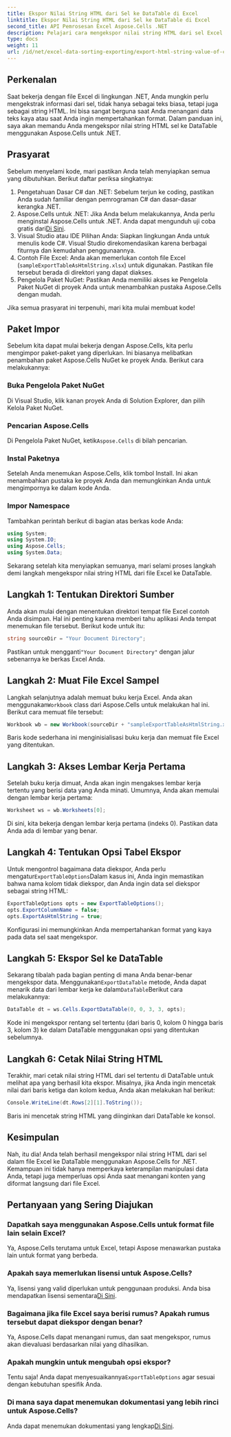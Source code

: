 ```yaml
---
title: Ekspor Nilai String HTML dari Sel ke DataTable di Excel
linktitle: Ekspor Nilai String HTML dari Sel ke DataTable di Excel
second_title: API Pemrosesan Excel Aspose.Cells .NET
description: Pelajari cara mengekspor nilai string HTML dari sel Excel ke DataTable menggunakan Aspose.Cells untuk .NET dalam tutorial langkah demi langkah yang sederhana.
type: docs
weight: 11
url: /id/net/excel-data-sorting-exporting/export-html-string-value-of-cells-to-datatable-in-excel/
---
```

## Perkenalan

Saat bekerja dengan file Excel di lingkungan .NET, Anda mungkin perlu mengekstrak informasi dari sel, tidak hanya sebagai teks biasa, tetapi juga sebagai string HTML. Ini bisa sangat berguna saat Anda menangani data teks kaya atau saat Anda ingin mempertahankan format. Dalam panduan ini, saya akan memandu Anda mengekspor nilai string HTML sel ke DataTable menggunakan Aspose.Cells untuk .NET. 

## Prasyarat

Sebelum menyelami kode, mari pastikan Anda telah menyiapkan semua yang dibutuhkan. Berikut daftar periksa singkatnya:

1. Pengetahuan Dasar C# dan .NET: Sebelum terjun ke coding, pastikan Anda sudah familiar dengan pemrograman C# dan dasar-dasar kerangka .NET.
2.  Aspose.Cells untuk .NET: Jika Anda belum melakukannya, Anda perlu menginstal Aspose.Cells untuk .NET. Anda dapat mengunduh uji coba gratis dari[Di Sini](https://releases.aspose.com/).
3. Visual Studio atau IDE Pilihan Anda: Siapkan lingkungan Anda untuk menulis kode C#. Visual Studio direkomendasikan karena berbagai fiturnya dan kemudahan penggunaannya.
4. Contoh File Excel: Anda akan memerlukan contoh file Excel (`sampleExportTableAsHtmlString.xlsx`) untuk digunakan. Pastikan file tersebut berada di direktori yang dapat diakses.
5. Pengelola Paket NuGet: Pastikan Anda memiliki akses ke Pengelola Paket NuGet di proyek Anda untuk menambahkan pustaka Aspose.Cells dengan mudah.

Jika semua prasyarat ini terpenuhi, mari kita mulai membuat kode!

## Paket Impor

Sebelum kita dapat mulai bekerja dengan Aspose.Cells, kita perlu mengimpor paket-paket yang diperlukan. Ini biasanya melibatkan penambahan paket Aspose.Cells NuGet ke proyek Anda. Berikut cara melakukannya:

### Buka Pengelola Paket NuGet

Di Visual Studio, klik kanan proyek Anda di Solution Explorer, dan pilih Kelola Paket NuGet.

### Pencarian Aspose.Cells

 Di Pengelola Paket NuGet, ketik`Aspose.Cells` di bilah pencarian.

### Instal Paketnya

Setelah Anda menemukan Aspose.Cells, klik tombol Install. Ini akan menambahkan pustaka ke proyek Anda dan memungkinkan Anda untuk mengimpornya ke dalam kode Anda.

### Impor Namespace

Tambahkan perintah berikut di bagian atas berkas kode Anda:

```csharp
using System;
using System.IO;
using Aspose.Cells;
using System.Data;
```

Sekarang setelah kita menyiapkan semuanya, mari selami proses langkah demi langkah mengekspor nilai string HTML dari file Excel ke DataTable. 

## Langkah 1: Tentukan Direktori Sumber

Anda akan mulai dengan menentukan direktori tempat file Excel contoh Anda disimpan. Hal ini penting karena memberi tahu aplikasi Anda tempat menemukan file tersebut. Berikut kode untuk itu:

```csharp
string sourceDir = "Your Document Directory";
```

 Pastikan untuk mengganti`"Your Document Directory"` dengan jalur sebenarnya ke berkas Excel Anda.

## Langkah 2: Muat File Excel Sampel

 Langkah selanjutnya adalah memuat buku kerja Excel. Anda akan menggunakan`Workbook` class dari Aspose.Cells untuk melakukan hal ini. Berikut cara memuat file tersebut:

```csharp
Workbook wb = new Workbook(sourceDir + "sampleExportTableAsHtmlString.xlsx");
```

Baris kode sederhana ini menginisialisasi buku kerja dan memuat file Excel yang ditentukan.

## Langkah 3: Akses Lembar Kerja Pertama

Setelah buku kerja dimuat, Anda akan ingin mengakses lembar kerja tertentu yang berisi data yang Anda minati. Umumnya, Anda akan memulai dengan lembar kerja pertama:

```csharp
Worksheet ws = wb.Worksheets[0];
```

Di sini, kita bekerja dengan lembar kerja pertama (indeks 0). Pastikan data Anda ada di lembar yang benar.

## Langkah 4: Tentukan Opsi Tabel Ekspor

Untuk mengontrol bagaimana data diekspor, Anda perlu mengatur`ExportTableOptions`Dalam kasus ini, Anda ingin memastikan bahwa nama kolom tidak diekspor, dan Anda ingin data sel diekspor sebagai string HTML:

```csharp
ExportTableOptions opts = new ExportTableOptions();
opts.ExportColumnName = false;
opts.ExportAsHtmlString = true;
```

Konfigurasi ini memungkinkan Anda mempertahankan format yang kaya pada data sel saat mengekspor.

## Langkah 5: Ekspor Sel ke DataTable

 Sekarang tibalah pada bagian penting di mana Anda benar-benar mengekspor data. Menggunakan`ExportDataTable` metode, Anda dapat menarik data dari lembar kerja ke dalam`DataTable`Berikut cara melakukannya:

```csharp
DataTable dt = ws.Cells.ExportDataTable(0, 0, 3, 3, opts);
```

Kode ini mengekspor rentang sel tertentu (dari baris 0, kolom 0 hingga baris 3, kolom 3) ke dalam DataTable menggunakan opsi yang ditentukan sebelumnya.

## Langkah 6: Cetak Nilai String HTML

Terakhir, mari cetak nilai string HTML dari sel tertentu di DataTable untuk melihat apa yang berhasil kita ekspor. Misalnya, jika Anda ingin mencetak nilai dari baris ketiga dan kolom kedua, Anda akan melakukan hal berikut:

```csharp
Console.WriteLine(dt.Rows[2][1].ToString());
```

Baris ini mencetak string HTML yang diinginkan dari DataTable ke konsol. 

## Kesimpulan 

Nah, itu dia! Anda telah berhasil mengekspor nilai string HTML dari sel dalam file Excel ke DataTable menggunakan Aspose.Cells for .NET. Kemampuan ini tidak hanya memperkaya keterampilan manipulasi data Anda, tetapi juga memperluas opsi Anda saat menangani konten yang diformat langsung dari file Excel. 

## Pertanyaan yang Sering Diajukan

### Dapatkah saya menggunakan Aspose.Cells untuk format file lain selain Excel?  
Ya, Aspose.Cells terutama untuk Excel, tetapi Aspose menawarkan pustaka lain untuk format yang berbeda.

### Apakah saya memerlukan lisensi untuk Aspose.Cells?  
 Ya, lisensi yang valid diperlukan untuk penggunaan produksi. Anda bisa mendapatkan lisensi sementara[Di Sini](https://purchase.aspose.com/temporary-license/).

### Bagaimana jika file Excel saya berisi rumus? Apakah rumus tersebut dapat diekspor dengan benar?  
Ya, Aspose.Cells dapat menangani rumus, dan saat mengekspor, rumus akan dievaluasi berdasarkan nilai yang dihasilkan.

### Apakah mungkin untuk mengubah opsi ekspor?  
 Tentu saja! Anda dapat menyesuaikannya`ExportTableOptions` agar sesuai dengan kebutuhan spesifik Anda.

### Di mana saya dapat menemukan dokumentasi yang lebih rinci untuk Aspose.Cells?  
 Anda dapat menemukan dokumentasi yang lengkap[Di Sini](https://reference.aspose.com/cells/net/).